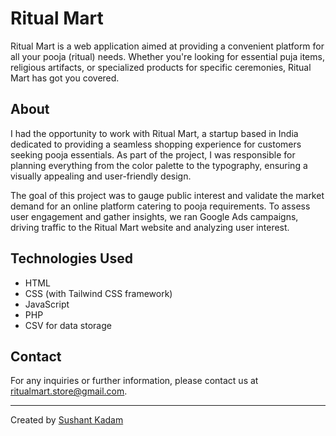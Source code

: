# Ritual Mart

Ritual Mart is a web application aimed at providing a convenient platform for all your pooja (ritual) needs. Whether you're looking for essential puja items, religious artifacts, or specialized products for specific ceremonies, Ritual Mart has got you covered.

## About

I had the opportunity to work with Ritual Mart, a startup based in India dedicated to providing a seamless shopping experience for customers seeking pooja essentials. As part of the project, I was responsible for planning everything from the color palette to the typography, ensuring a visually appealing and user-friendly design.

The goal of this project was to gauge public interest and validate the market demand for an online platform catering to pooja requirements. To assess user engagement and gather insights, we ran Google Ads campaigns, driving traffic to the Ritual Mart website and analyzing user interest.

## Technologies Used

- HTML
- CSS (with Tailwind CSS framework)
- JavaScript
- PHP
- CSV for data storage

## Contact

For any inquiries or further information, please contact us at ritualmart.store@gmail.com.

---

Created by [Sushant Kadam](https://github.com/sushantkadam15)
